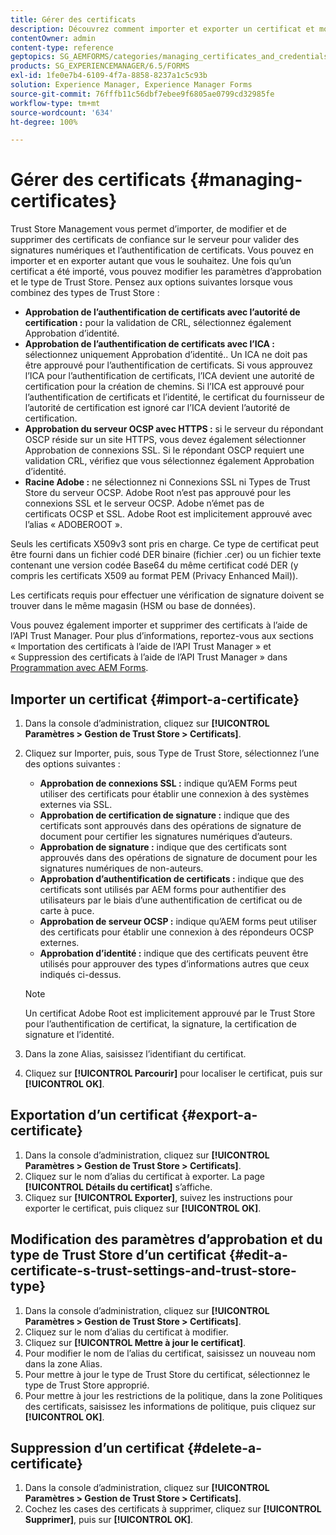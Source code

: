```yaml
---
title: Gérer des certificats
description: Découvrez comment importer et exporter un certificat et modifier ses paramètres d’approbation.
contentOwner: admin
content-type: reference
geptopics: SG_AEMFORMS/categories/managing_certificates_and_credentials
products: SG_EXPERIENCEMANAGER/6.5/FORMS
exl-id: 1fe0e7b4-6109-4f7a-8858-8237a1c5c93b
solution: Experience Manager, Experience Manager Forms
source-git-commit: 76fffb11c56dbf7ebee9f6805ae0799cd32985fe
workflow-type: tm+mt
source-wordcount: '634'
ht-degree: 100%

---
```


# Gérer des certificats {#managing-certificates}

Trust Store Management vous permet d’importer, de modifier et de supprimer des certificats de confiance sur le serveur pour valider des signatures numériques et l’authentification de certificats. Vous pouvez en importer et en exporter autant que vous le souhaitez. Une fois qu’un certificat a été importé, vous pouvez modifier les paramètres d’approbation et le type de Trust Store. Pensez aux options suivantes lorsque vous combinez des types de Trust Store :

* **Approbation de l’authentification de certificats avec l’autorité de certification :** pour la validation de CRL, sélectionnez également Approbation d’identité.
* **Approbation de l’authentification de certificats avec l’ICA :** sélectionnez uniquement Approbation d’identité.. Un ICA ne doit pas être approuvé pour l’authentification de certificats. Si vous approuvez l’ICA pour l’authentification de certificats, l’ICA devient une autorité de certification pour la création de chemins. Si l’ICA est approuvé pour l’authentification de certificats et l’identité, le certificat du fournisseur de l’autorité de certification est ignoré car l’ICA devient l’autorité de certification.
* **Approbation du serveur OCSP avec HTTPS :** si le serveur du répondant OSCP réside sur un site HTTPS, vous devez également sélectionner Approbation de connexions SSL. Si le répondant OSCP requiert une validation CRL, vérifiez que vous sélectionnez également Approbation d’identité.
* **Racine Adobe :** ne sélectionnez ni Connexions SSL ni Types de Trust Store du serveur OCSP. Adobe Root n’est pas approuvé pour les connexions SSL et le serveur OCSP. Adobe n’émet pas de certificats OCSP et SSL. Adobe Root est implicitement approuvé avec l’alias « ADOBEROOT ».

Seuls les certificats X509v3 sont pris en charge. Ce type de certificat peut être fourni dans un fichier codé DER binaire (fichier .cer) ou un fichier texte contenant une version codée Base64 du même certificat codé DER (y compris les certificats X509 au format PEM (Privacy Enhanced Mail)).

Les certificats requis pour effectuer une vérification de signature doivent se trouver dans le même magasin (HSM ou base de données).

Vous pouvez également importer et supprimer des certificats à l’aide de l’API Trust Manager. Pour plus d’informations, reportez-vous aux sections « Importation des certificats à l’aide de l’API Trust Manager » et « Suppression des certificats à l’aide de l’API Trust Manager » dans [Programmation avec AEM Forms](https://www.adobe.com/go/learn_aemforms_programming_63_fr).

## Importer un certificat {#import-a-certificate}

1. Dans la console d’administration, cliquez sur **[!UICONTROL Paramètres > Gestion de Trust Store > Certificats]**.
1. Cliquez sur Importer, puis, sous Type de Trust Store, sélectionnez l’une des options suivantes :

   * **Approbation de connexions SSL :** indique qu’AEM Forms peut utiliser des certificats pour établir une connexion à des systèmes externes via SSL.
   * **Approbation de certification de signature :** indique que des certificats sont approuvés dans des opérations de signature de document pour certifier les signatures numériques d’auteurs.
   * **Approbation de signature :** indique que des certificats sont approuvés dans des opérations de signature de document pour les signatures numériques de non-auteurs.
   * **Approbation d’authentification de certificats :** indique que des certificats sont utilisés par AEM forms pour authentifier des utilisateurs par le biais d’une authentification de certificat ou de carte à puce.
   * **Approbation de serveur OCSP :** indique qu’AEM forms peut utiliser des certificats pour établir une connexion à des répondeurs OCSP externes.
   * **Approbation d’identité :** indique que des certificats peuvent être utilisés pour approuver des types d’informations autres que ceux indiqués ci-dessus.

   >[!NOTE]
   >
   >Un certificat Adobe Root est implicitement approuvé par le Trust Store pour l’authentification de certificat, la signature, la certification de signature et l’identité.

1. Dans la zone Alias, saisissez l’identifiant du certificat.
1. Cliquez sur **[!UICONTROL Parcourir]** pour localiser le certificat, puis sur **[!UICONTROL OK]**.

## Exportation d’un certificat {#export-a-certificate}

1. Dans la console d’administration, cliquez sur **[!UICONTROL Paramètres > Gestion de Trust Store > Certificats]**.
1. Cliquez sur le nom d’alias du certificat à exporter. La page **[!UICONTROL Détails du certificat]** s’affiche.
1. Cliquez sur **[!UICONTROL Exporter]**, suivez les instructions pour exporter le certificat, puis cliquez sur **[!UICONTROL OK]**.

## Modification des paramètres d’approbation et du type de Trust Store d’un certificat {#edit-a-certificate-s-trust-settings-and-trust-store-type}

1. Dans la console d’administration, cliquez sur **[!UICONTROL Paramètres > Gestion de Trust Store > Certificats]**.
1. Cliquez sur le nom d’alias du certificat à modifier.
1. Cliquez sur **[!UICONTROL Mettre à jour le certificat]**.
1. Pour modifier le nom de l’alias du certificat, saisissez un nouveau nom dans la zone Alias.
1. Pour mettre à jour le type de Trust Store du certificat, sélectionnez le type de Trust Store approprié.
1. Pour mettre à jour les restrictions de la politique, dans la zone Politiques des certificats, saisissez les informations de politique, puis cliquez sur **[!UICONTROL OK]**.

## Suppression d’un certificat {#delete-a-certificate}

1. Dans la console d’administration, cliquez sur **[!UICONTROL Paramètres > Gestion de Trust Store > Certificats]**.
1. Cochez les cases des certificats à supprimer, cliquez sur **[!UICONTROL Supprimer]**, puis sur **[!UICONTROL OK]**.
